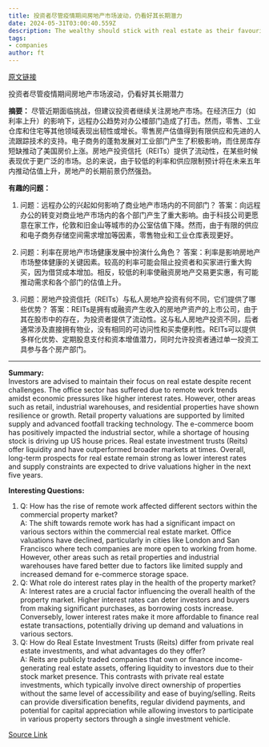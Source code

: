 ```yaml
---
title: 投资者尽管疫情期间房地产市场波动，仍看好其长期潜力
date: 2024-05-31T03:00:40.559Z
description: The wealthy should stick with real estate as their favourite asset class
tags: 
- companies
author: ft
---
```


[原文链接](https://ft.com/content/ad1442b9-0fba-47e6-ac9f-767da9a60021)

投资者尽管疫情期间房地产市场波动，仍看好其长期潜力

**摘要：**
尽管近期面临挑战，但建议投资者继续关注房地产市场。在经济压力（如利率上升）的影响下，远程办公趋势对办公楼部门造成了打击。然而，零售、工业仓库和住宅等其他领域表现出韧性或增长。零售房产估值得到有限供应和先进的人流跟踪技术的支持。电子商务的蓬勃发展对工业部门产生了积极影响，而住房库存短缺推动了美国房价上涨。房地产投资信托（REITs）提供了流动性，在某些时候表现优于更广泛的市场。总的来说，由于较低的利率和供应限制预计将在未来五年内推动估值上升，房地产的长期前景仍然强劲。

**有趣的问题：**

1. 问题：远程办公的兴起如何影响了商业地产市场内的不同部门？
   答案：向远程办公的转变对商业地产市场内的各个部门产生了重大影响。由于科技公司更愿意在家工作，伦敦和旧金山等城市的办公室估值下降。然而，由于有限的供应和电子商务存储空间需求增加等因素，零售物业和工业仓库表现更好。

2. 问题：利率在房地产市场健康发展中扮演什么角色？
   答案：利率是影响房地产市场整体健康的关键因素。较高的利率可能会阻止投资者和买家进行重大购买，因为借贷成本增加。相反，较低的利率使融资房地产交易更实惠，有可能推动需求和各个部门的估值上升。

3. 问题：房地产投资信托（REITs）与私人房地产投资有何不同，它们提供了哪些优势？
   答案：REITs是拥有或融资产生收入的房地产资产的上市公司，由于其在股市中的存在，为投资者提供了流动性。这与私人房地产投资不同，后者通常涉及直接拥有物业，没有相同的可访问性和买卖便利性。REITs可以提供多样化优势、定期股息支付和资本增值潜力，同时允许投资者通过单一投资工具参与各个房产部门。

---

**Summary:**  
Investors are advised to maintain their focus on real estate despite recent challenges. The office sector has suffered due to remote work trends amidst economic pressures like higher interest rates. However, other areas such as retail, industrial warehouses, and residential properties have shown resilience or growth. Retail property valuations are supported by limited supply and advanced footfall tracking technology. The e-commerce boom has positively impacted the industrial sector, while a shortage of housing stock is driving up US house prices. Real estate investment trusts (Reits) offer liquidity and have outperformed broader markets at times. Overall, long-term prospects for real estate remain strong as lower interest rates and supply constraints are expected to drive valuations higher in the next five years.

**Interesting Questions:**  
1. Q: How has the rise of remote work affected different sectors within the commercial property market?  
A: The shift towards remote work has had a significant impact on various sectors within the commercial real estate market. Office valuations have declined, particularly in cities like London and San Francisco where tech companies are more open to working from home. However, other areas such as retail properties and industrial warehouses have fared better due to factors like limited supply and increased demand for e-commerce storage space.
2. Q: What role do interest rates play in the health of the property market?  
A: Interest rates are a crucial factor influencing the overall health of the property market. Higher interest rates can deter investors and buyers from making significant purchases, as borrowing costs increase. Conversebly, lower interest rates make it more affordable to finance real estate transactions, potentially driving up demand and valuations in various sectors.
3. Q: How do Real Estate Investment Trusts (Reits) differ from private real estate investments, and what advantages do they offer?  
A: Reits are publicly traded companies that own or finance income-generating real estate assets, offering liquidity to investors due to their stock market presence. This contrasts with private real estate investments, which typically involve direct ownership of properties without the same level of accessibility and ease of buying/selling. Reits can provide diversification benefits, regular dividend payments, and potential for capital appreciation while allowing investors to participate in various property sectors through a single investment vehicle.

[Source Link](https://ft.com/content/ad1442b9-0fba-47e6-ac9f-767da9a60021)

